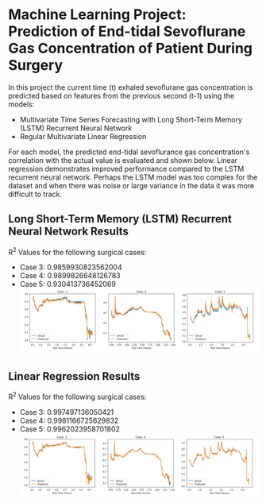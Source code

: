 # Machine Learning Project: Prediction of End-tidal Sevoflurane Gas Concentration of Patient During Surgery
In this project the current time (t) exhaled sevoflurane gas concentration is predicted based on features from the previous second (t-1) using the models:

* Multivariate Time Series Forecasting with Long Short-Term Memory (LSTM) Recurrent Neural Network
* Regular Multivariate Linear Regression

For each model, the predicted end-tidal sevoflurance gas concentration's correlation with the actual value is evaluated and shown below. Linear regression demonstrates improved performance compared to the LSTM recurrent neural network. Perhaps the LSTM model was too complex for the dataset and when there was noise or large variance in the data it was more difficult to track.


## Long Short-Term Memory (LSTM) Recurrent Neural Network Results
R<sup>2</sup> Values for the following surgical cases:
* Case 3: 0.9859930823562004
* Case 4: 0.9899826648126783
* Case 5: 0.930413736452069
![alt text](https://github.com/damiandziedzic/ML-Project---Anesthesia-Prediction/blob/master/Result%20Images/LSTM_results_picture.png)

## Linear Regression Results
R<sup>2</sup> Values for the following surgical cases:
* Case 3: 0.997497136050421
* Case 4: 0.9981166725629832
* Case 5: 0.9962023958701802
![alt text](https://github.com/damiandziedzic/ML-Project---Anesthesia-Prediction/blob/master/Result%20Images/Linear_Regression_results_picture.png)
